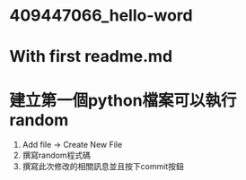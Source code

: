 # 409447066_hello-word
# With first readme.md
# 建立第一個python檔案可以執行random

  1.  Add file -> Create New File
  2.   撰寫random程式碼
  3.  撰寫此次修改的相關訊息並且按下commit按鈕
